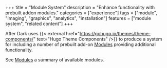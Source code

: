+++
title = "Module System"
description = "Enhance functionality with prebuilt addon modules."
categories = ["experience"]
tags = ["module", "imaging", "graphics", "analytics", "installation"]
features = ["module system", "related content"]
+++

After Dark uses {{< external href="https://gohugo.io/themes/theme-components/" text="Hugo Theme Components" />}} to produce a system for including a number of prebuilt add-on [Modules](/module) providing additional functionality.

See [Modules](/module) a summary of available modules.
